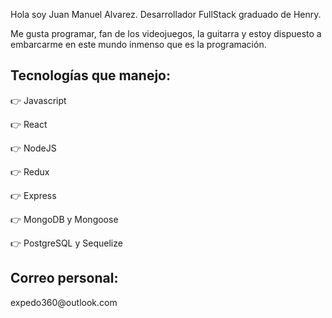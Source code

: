 Hola soy Juan Manuel Alvarez. Desarrollador FullStack graduado de Henry.

Me gusta programar, fan de los videojuegos, la guitarra y estoy dispuesto a embarcarme en este mundo inmenso que es la programación.


<h2>Tecnologías que manejo:</h2>


👉 Javascript

👉 React

👉 NodeJS

👉 Redux

👉 Express

👉 MongoDB y Mongoose

👉 PostgreSQL y Sequelize

<h2>Correo personal:</h2>
expedo360@outlook.com
